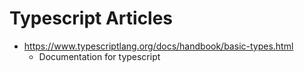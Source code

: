 # Typescript Articles

- https://www.typescriptlang.org/docs/handbook/basic-types.html
  - Documentation for typescript